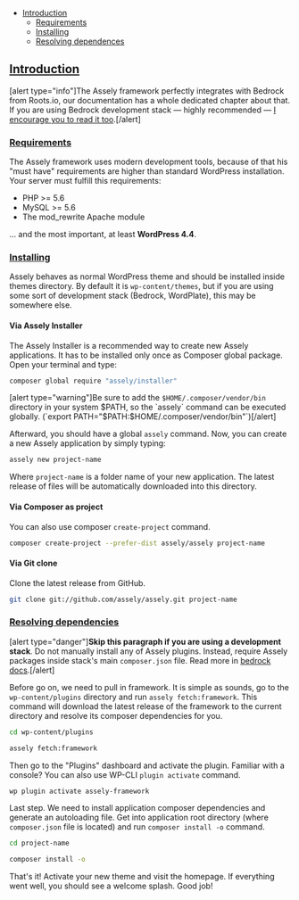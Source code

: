 - [Introduction](#introduction)
    - [Requirements](#requirements)
    - [Installing](#installing)
    - [Resolving dependences](#resolving-dependences)


<a name="introduction"></a>
## [Introduction](#introduction)

[alert type="info"]The Assely framework perfectly integrates with Bedrock from Roots.io, our documentation has a whole dedicated chapter about that. If you are using Bedrock development stack — highly recommended — [I encourage you to read it too](/docs/bedrock).[/alert]

<a name="requirements"></a>
### [Requirements](#requirements)

The Assely framework uses modern development tools, because of that his "must have" requirements are higher than standard WordPress installation. Your server must fulfill this requirements:

- PHP >= 5.6
- MySQL >= 5.6
- The mod_rewrite Apache module

... and the most important, at least **WordPress 4.4**.

<a name="installing"></a>
### [Installing](#installing)

Assely behaves as normal WordPress theme and should be installed inside themes directory. By default it is `wp-content/themes`, but if you are using some sort of development stack (Bedrock, WordPlate), this may be somewhere else.

#### Via Assely Installer

The Assely Installer is a recommended way to create new Assely applications. It has to be installed only once as Composer global package. Open your terminal and type:

```bash
composer global require "assely/installer"
```
[alert type="warning"]Be sure to add the `$HOME/.composer/vendor/bin` directory in your system $PATH, so the `assely` command can be executed globally. (`export PATH="$PATH:$HOME/.composer/vendor/bin"`)[/alert]

Afterward, you should have a global `assely` command. Now, you can create a new Assely application by simply typing:

```bash
assely new project-name
```

Where `project-name` is a folder name of your new application. The latest release of files will be automatically downloaded into this directory.

#### Via Composer as project

You can also use composer `create-project` command.

```bash
composer create-project --prefer-dist assely/assely project-name
```

#### Via Git clone

Clone the latest release from GitHub.

```bash
git clone git://github.com/assely/assely.git project-name
```

<a name="resolving-dependeces"></a>
### [Resolving dependencies](#resolving-dependeces)

[alert type="danger"]**Skip this paragraph if you are using a development stack**. Do not manually install any of Assely plugins. Instead, require Assely packages inside stack's main `composer.json` file. Read more in [bedrock docs](/docs/bedrock/#installation).[/alert]

Before go on, we need to pull in framework. It is simple as sounds, go to the `wp-content/plugins` directory and run `assely fetch:framework`. This command will download the latest release of the framework to the current directory and resolve its composer dependencies for you.

```bash
cd wp-content/plugins

assely fetch:framework
```

Then go to the "Plugins" dashboard and activate the plugin. Familiar with a console? You can also use WP-CLI `plugin activate` command.

```bash
wp plugin activate assely-framework
```

Last step. We need to install application composer dependencies and generate an autoloading file. Get into application root directory (where `composer.json` file is located) and run `composer install -o` command.

```bash
cd project-name

composer install -o
```

That's it! Activate your new theme and visit the homepage. If everything went well, you should see a welcome splash. Good job!
